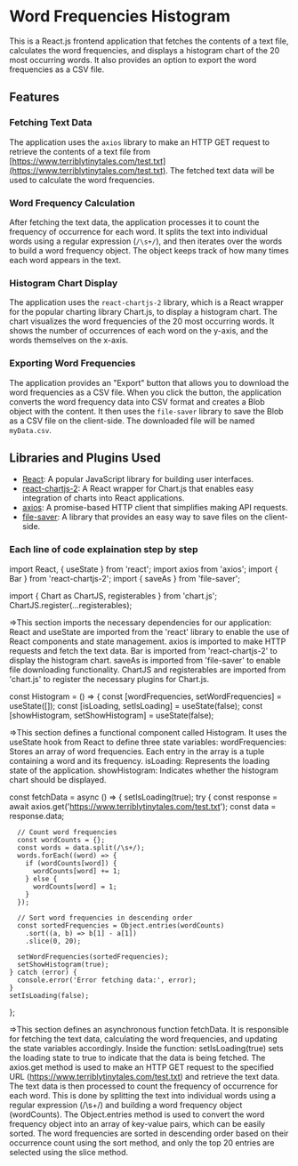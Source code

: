 # Word Frequencies Histogram

This is a React.js frontend application that fetches the contents of a text file, calculates the word frequencies, and displays a histogram chart of the 20 most occurring words. It also provides an option to export the word frequencies as a CSV file.

## Features

### Fetching Text Data

The application uses the `axios` library to make an HTTP GET request to retrieve the contents of a text file from [https://www.terriblytinytales.com/test.txt](https://www.terriblytinytales.com/test.txt). The fetched text data will be used to calculate the word frequencies.

### Word Frequency Calculation

After fetching the text data, the application processes it to count the frequency of occurrence for each word. It splits the text into individual words using a regular expression (`/\s+/`), and then iterates over the words to build a word frequency object. The object keeps track of how many times each word appears in the text.

### Histogram Chart Display

The application uses the `react-chartjs-2` library, which is a React wrapper for the popular charting library Chart.js, to display a histogram chart. The chart visualizes the word frequencies of the 20 most occurring words. It shows the number of occurrences of each word on the y-axis, and the words themselves on the x-axis.

### Exporting Word Frequencies

The application provides an "Export" button that allows you to download the word frequencies as a CSV file. When you click the button, the application converts the word frequency data into CSV format and creates a Blob object with the content. It then uses the `file-saver` library to save the Blob as a CSV file on the client-side. The downloaded file will be named `myData.csv`.

## Libraries and Plugins Used

- [React](https://reactjs.org/): A popular JavaScript library for building user interfaces.
- [react-chartjs-2](https://github.com/reactchartjs/react-chartjs-2): A React wrapper for Chart.js that enables easy integration of charts into React applications.
- [axios](https://github.com/axios/axios): A promise-based HTTP client that simplifies making API requests.
- [file-saver](https://github.com/eligrey/FileSaver.js/): A library that provides an easy way to save files on the client-side.

### Each line of code explaination step by step

import React, { useState } from 'react';
import axios from 'axios';
import { Bar } from 'react-chartjs-2';
import { saveAs } from 'file-saver';

import { Chart as ChartJS, registerables } from 'chart.js';
ChartJS.register(...registerables);

 =>This section imports the necessary dependencies for our application:
React and useState are imported from the 'react' library to enable the use of React components and state management.
axios is imported to make HTTP requests and fetch the text data.
Bar is imported from 'react-chartjs-2' to display the histogram chart.
saveAs is imported from 'file-saver' to enable file downloading functionality.
ChartJS and registerables are imported from 'chart.js' to register the necessary plugins for Chart.js.

const Histogram = () => {
  const [wordFrequencies, setWordFrequencies] = useState([]);
  const [isLoading, setIsLoading] = useState(false);
  const [showHistogram, setShowHistogram] = useState(false);
  
 =>This section defines a functional component called Histogram. It uses the useState hook from React to define three state variables:
wordFrequencies: Stores an array of word frequencies. Each entry in the array is a tuple containing a word and its frequency.
isLoading: Represents the loading state of the application.
showHistogram: Indicates whether the histogram chart should be displayed.


const fetchData = async () => {
    setIsLoading(true);
    try {
      const response = await axios.get('https://www.terriblytinytales.com/test.txt');
      const data = response.data;

      // Count word frequencies
      const wordCounts = {};
      const words = data.split(/\s+/);
      words.forEach((word) => {
        if (wordCounts[word]) {
          wordCounts[word] += 1;
        } else {
          wordCounts[word] = 1;
        }
      });

      // Sort word frequencies in descending order
      const sortedFrequencies = Object.entries(wordCounts)
        .sort((a, b) => b[1] - a[1])
        .slice(0, 20);

      setWordFrequencies(sortedFrequencies);
      setShowHistogram(true);
    } catch (error) {
      console.error('Error fetching data:', error);
    }
    setIsLoading(false);
  };


=>This section defines an asynchronous function fetchData. It is responsible for fetching the text data, calculating the word frequencies, and updating the state variables accordingly.
Inside the function:
setIsLoading(true) sets the loading state to true to indicate that the data is being fetched.
The axios.get method is used to make an HTTP GET request to the specified URL (https://www.terriblytinytales.com/test.txt) and retrieve the text data.
The text data is then processed to count the frequency of occurrence for each word. This is done by splitting the text into individual words using a regular expression (/\s+/) and building a word frequency object (wordCounts).
The Object.entries method is used to convert the word frequency object into an array of key-value pairs, which can be easily sorted.
The word frequencies are sorted in descending order based on their occurrence count using the sort method, and only the top 20 entries are selected using the slice method.
